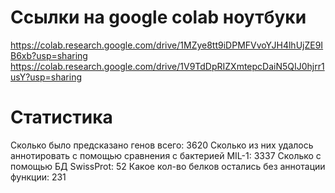 # Ссылки на google colab ноутбуки
https://colab.research.google.com/drive/1MZye8tt9iDPMFVvoYJH4lhUjZE9IB6xb?usp=sharing
https://colab.research.google.com/drive/1V9TdDpRIZXmtepcDaiN5QIJ0hjrr1usY?usp=sharing

# Статистика
Сколько было предсказано генов всего: 3620
Сколько из них удалось аннотировать с помощью сравнения с бактерией MIL-1: 3337 
Сколько с помощью БД SwissProt: 52
Какое кол-во белков остались без аннотации функции: 231
